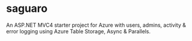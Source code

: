 saguaro
=======

An ASP.NET MVC4 starter project for Azure with users, admins, activity &amp; error logging using Azure Table Storage, Async & Parallels.
